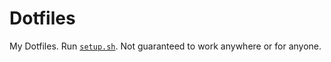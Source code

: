 # Dotfiles

My Dotfiles. Run [`setup.sh`](./setup.sh). Not guaranteed to work anywhere or for anyone.
